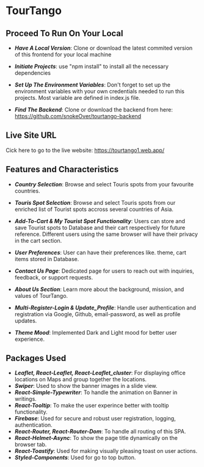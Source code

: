 <h1>TourTango</h1>

<h2>Proceed To Run On Your Local</h2>

- **_Have A Local Version_**: Clone or download the latest commited version of this frontend for your local machine

- **_Initiate Projects_**: use "npm install" to install all the necessary dependencies

- **_Set Up The Environment Variables_**: Don't forget to set up the environment variables with your own credentials needed to run this projects. Most variable are defined in index.js file.

- **_Find The Backend_**: Clone or download the backend from here: https://github.com/snokeOver/tourtango-backend

<h2>Live Site URL</h2>
<p>Cick here to go to the live website: <a href="https://tourtango1.web.app/">https://tourtango1.web.app/</a></p>

<h2>Features and Characteristics</h2>

- **_Country Selection_**: Browse and select Touris spots from your favourite countries.
- **_Touris Spot Selection_**: Browse and select Touris spots from our enriched list of Tourist spots accross several countries of Asia.
- **_Add-To-Cart & My Tourist Spot Functionality_**: Users can store and save Tourist spots to Database and their cart respectively for future reference. Different users using the same browser will have their privacy in the cart section.

- **_User Preferences_**: User can have their preferences like. theme, cart items stored in Database.

- **_Contact Us Page_**: Dedicated page for users to reach out with inquiries, feedback, or support requests.

- **_About Us Section_**: Learn more about the background, mission, and values of TourTango.

- **_Multi-Register-Login & Update_Profile_**: Handle user authentication and registration via Google, Github, email-password, as well as profile updates.

- **_Theme Mood_**: Implemented Dark and Light mood for better user experience.

<h2>Packages Used</h2>

- **_Leaflet, React-Leaflet, React-Leaflet_cluster_**: For displaying office locations on Maps and group together the locations.
- **_Swiper_**: Used to show the banner images in a slide view.
- **_React-Simple-Typewriter_**: To handle the animation on Banner in writings.
- **_React-Tooltip_**: To make the user experince better with tooltip functionality.
- **_Firebase_**: Used for secure and robust user registration, logging, authentication.
- **_React-Router, React-Router-Dom_**: To handle all routing of this SPA.
- **_React-Helmet-Async_**: To show the page title dynamically on the browser tab.
- **_React-Toastify_**: Used for making visually pleasing toast on user actions.
- **_Styled-Components_**: Used for go to top button.

